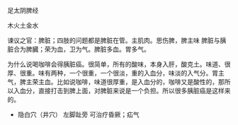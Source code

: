 足太阴脾经

木火土金水

谏议之官：脾脏；四肢的问题都是脾脏在管。主肌肉。思伤脾，脾主味
脾脏与胰脏合为脾臓；荣为血，卫为气。脾脏多血。胃多气。





为什么说喝咖啡会得胰脏癌。很简单，所有的酸味，本身入肝，酸克土。味道、很厚、很重。味有两种，一个很重，一个很淡，重的入血分，味淡的入气分。胃主气，脾主荣主血。比如说咖啡，味道很厚重，是入血分的，咖啡又是酸性的，那所以入血分，直接打击到脾上面，对脾脏来说是一个负担。所以很多胰脏癌是这样来的。


- 隐白穴（井穴）
  左脚趾旁
  可治疗昏厥；疝气






























